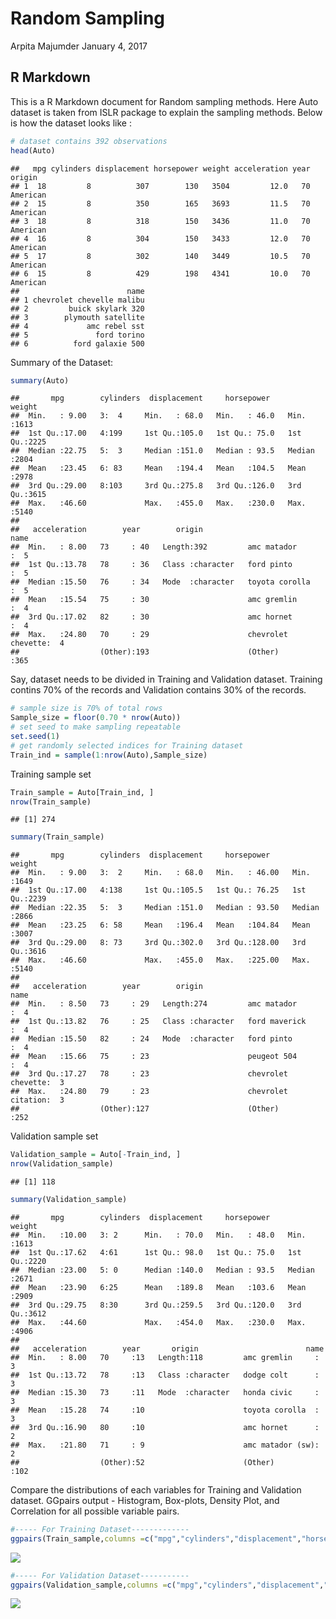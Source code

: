 Random Sampling
================
Arpita Majumder
January 4, 2017

R Markdown
----------

This is a R Markdown document for Random sampling methods. Here Auto dataset is taken from ISLR package to explain the sampling methods. Below is how the dataset looks like :

``` r
# dataset contains 392 observations
head(Auto)
```

    ##   mpg cylinders displacement horsepower weight acceleration year   origin
    ## 1  18         8          307        130   3504         12.0   70 American
    ## 2  15         8          350        165   3693         11.5   70 American
    ## 3  18         8          318        150   3436         11.0   70 American
    ## 4  16         8          304        150   3433         12.0   70 American
    ## 5  17         8          302        140   3449         10.5   70 American
    ## 6  15         8          429        198   4341         10.0   70 American
    ##                        name
    ## 1 chevrolet chevelle malibu
    ## 2         buick skylark 320
    ## 3        plymouth satellite
    ## 4             amc rebel sst
    ## 5               ford torino
    ## 6          ford galaxie 500

Summary of the Dataset:

``` r
summary(Auto)
```

    ##       mpg        cylinders  displacement     horsepower        weight    
    ##  Min.   : 9.00   3:  4     Min.   : 68.0   Min.   : 46.0   Min.   :1613  
    ##  1st Qu.:17.00   4:199     1st Qu.:105.0   1st Qu.: 75.0   1st Qu.:2225  
    ##  Median :22.75   5:  3     Median :151.0   Median : 93.5   Median :2804  
    ##  Mean   :23.45   6: 83     Mean   :194.4   Mean   :104.5   Mean   :2978  
    ##  3rd Qu.:29.00   8:103     3rd Qu.:275.8   3rd Qu.:126.0   3rd Qu.:3615  
    ##  Max.   :46.60             Max.   :455.0   Max.   :230.0   Max.   :5140  
    ##                                                                          
    ##   acceleration        year        origin                          name    
    ##  Min.   : 8.00   73     : 40   Length:392         amc matador       :  5  
    ##  1st Qu.:13.78   78     : 36   Class :character   ford pinto        :  5  
    ##  Median :15.50   76     : 34   Mode  :character   toyota corolla    :  5  
    ##  Mean   :15.54   75     : 30                      amc gremlin       :  4  
    ##  3rd Qu.:17.02   82     : 30                      amc hornet        :  4  
    ##  Max.   :24.80   70     : 29                      chevrolet chevette:  4  
    ##                  (Other):193                      (Other)           :365

Say, dataset needs to be divided in Training and Validation dataset. Training contins 70% of the records and Validation contains 30% of the records.

``` r
# sample size is 70% of total rows
Sample_size = floor(0.70 * nrow(Auto))
# set seed to make sampling repeatable
set.seed(1)
# get randomly selected indices for Training dataset
Train_ind = sample(1:nrow(Auto),Sample_size)
```

Training sample set

``` r
Train_sample = Auto[Train_ind, ]
nrow(Train_sample)
```

    ## [1] 274

``` r
summary(Train_sample)
```

    ##       mpg        cylinders  displacement     horsepower         weight    
    ##  Min.   : 9.00   3:  2     Min.   : 68.0   Min.   : 46.00   Min.   :1649  
    ##  1st Qu.:17.00   4:138     1st Qu.:105.5   1st Qu.: 76.25   1st Qu.:2239  
    ##  Median :22.35   5:  3     Median :151.0   Median : 93.50   Median :2866  
    ##  Mean   :23.25   6: 58     Mean   :196.4   Mean   :104.84   Mean   :3007  
    ##  3rd Qu.:29.00   8: 73     3rd Qu.:302.0   3rd Qu.:128.00   3rd Qu.:3616  
    ##  Max.   :46.60             Max.   :455.0   Max.   :225.00   Max.   :5140  
    ##                                                                           
    ##   acceleration        year        origin                          name    
    ##  Min.   : 8.50   73     : 29   Length:274         amc matador       :  4  
    ##  1st Qu.:13.82   76     : 25   Class :character   ford maverick     :  4  
    ##  Median :15.50   82     : 24   Mode  :character   ford pinto        :  4  
    ##  Mean   :15.66   75     : 23                      peugeot 504       :  4  
    ##  3rd Qu.:17.27   78     : 23                      chevrolet chevette:  3  
    ##  Max.   :24.80   79     : 23                      chevrolet citation:  3  
    ##                  (Other):127                      (Other)           :252

Validation sample set

``` r
Validation_sample = Auto[-Train_ind, ]
nrow(Validation_sample)
```

    ## [1] 118

``` r
summary(Validation_sample)
```

    ##       mpg        cylinders  displacement     horsepower        weight    
    ##  Min.   :10.00   3: 2      Min.   : 70.0   Min.   : 48.0   Min.   :1613  
    ##  1st Qu.:17.62   4:61      1st Qu.: 98.0   1st Qu.: 75.0   1st Qu.:2220  
    ##  Median :23.00   5: 0      Median :140.0   Median : 93.5   Median :2671  
    ##  Mean   :23.90   6:25      Mean   :189.8   Mean   :103.6   Mean   :2909  
    ##  3rd Qu.:29.75   8:30      3rd Qu.:259.5   3rd Qu.:120.0   3rd Qu.:3612  
    ##  Max.   :44.60             Max.   :454.0   Max.   :230.0   Max.   :4906  
    ##                                                                          
    ##   acceleration        year       origin                        name    
    ##  Min.   : 8.00   70     :13   Length:118         amc gremlin     :  3  
    ##  1st Qu.:13.72   78     :13   Class :character   dodge colt      :  3  
    ##  Median :15.30   73     :11   Mode  :character   honda civic     :  3  
    ##  Mean   :15.28   74     :10                      toyota corolla  :  3  
    ##  3rd Qu.:16.90   80     :10                      amc hornet      :  2  
    ##  Max.   :21.80   71     : 9                      amc matador (sw):  2  
    ##                  (Other):52                      (Other)         :102

Compare the distributions of each variables for Training and Validation dataset. GGpairs output - Histogram, Box-plots, Density Plot, and Correlation for all possible variable pairs.

``` r
#----- For Training Dataset-------------
ggpairs(Train_sample,columns =c("mpg","cylinders","displacement","horsepower","weight","acceleration","origin","year") )
```

![](Random_Sample_files/figure-markdown_github/unnamed-chunk-6-1.png)

``` r
#----- For Validation Dataset-----------
ggpairs(Validation_sample,columns =c("mpg","cylinders","displacement","horsepower","weight","acceleration","origin","year") )
```

![](Random_Sample_files/figure-markdown_github/unnamed-chunk-6-2.png)
